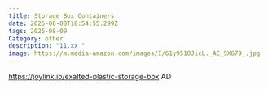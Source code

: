 ```yaml
---
title: Storage Box Containers
date: 2025-08-08T18:54:55.299Z
tags: 2025-08-09
Category: other
description: "11.xx "
image: https://m.media-amazon.com/images/I/61y9510JicL._AC_SX679_.jpg
---
```

https://joylink.io/exalted-plastic-storage-box  AD